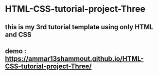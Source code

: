 # HTML-CSS-tutorial-project-Three
## this is my 3rd tutorial template  using only HTML and CSS  
## demo : https://ammar13shammout.github.io/HTML-CSS-tutorial-project-Three/
